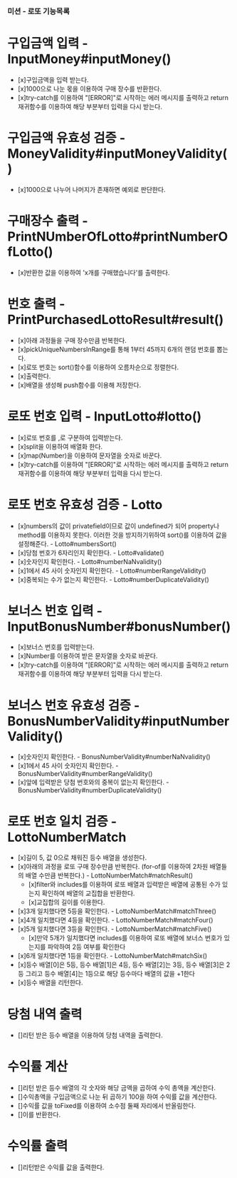 ### 미션 - 로또 기능목록

# 구입금액 입력 - InputMoney#inputMoney()
- [x]구입금액을 입력 받는다.
- [x]1000으로 나눈 몫을 이용하여 구매 장수를 반환한다.
- [x]try-catch를 이용하여 "[ERROR]"로 시작하는 에러 메시지를 출력하고 return 재귀함수를 이용하여 해당 부분부터 입력을 다시 받는다.

# 구입금액 유효성 검증 - MoneyValidity#inputMoneyValidity()
- [x]1000으로 나누어 나머지가 존재하면 예외로 판단한다.

# 구매장수 출력 - PrintNUmberOfLotto#printNumberOfLotto()
- [x]반환한 값을 이용하여 'x개를 구매했습니다'를 출력한다. 

# 번호 출력 - PrintPurchasedLottoResult#result()
- [x]아래 과정들을 구매 장수만큼 반복한다.
- [x]pickUniqueNumbersInRange를 통해 1부터 45까지 6개의 랜덤 번호를 뽑는다.
- [x]로또 번호는 sort()함수를 이용하여 오름차순으로 정렬한다.
- [x]출력한다.
- [x]배열을 생성해 push함수를 이용해 저장한다.

# 로또 번호 입력 - InputLotto#lotto()
- [x]로또 번호를 ,로 구분하여 입력받는다.
- [x]split을 이용하여 배열화 한다.
- [x]map(Number)을 이용하여 문자열을 숫자로 바꾼다.
- [x]try-catch를 이용하여 "[ERROR]"로 시작하는 에러 메시지를 출력하고 return 재귀함수를 이용하여 해당 부분부터 입력을 다시 받는다.

# 로또 번호 유효성 검증 - Lotto
- [x]numbers의 값이 privatefield이므로 값이 undefined가 되어 property나 method를 이용하지 못한다. 이러한 것을 방지하기위하여 sort()를 이용하여 값을 설정해준다. - Lotto#numbersSort()
- [x]당첨 번호가 6자리인지 확인한다. - Lotto#validate()
- [x]숫자인지 확인한다. - Lotto#numberNaNvalidity()
- [x]1에서 45 사이 숫자인지 확인한다. - Lotto#numberRangeValidity()
- [x]중복되는 수가 없는지 확인한다. - Lotto#numberDuplicateValidity()

# 보너스 번호 입력 - InputBonusNumber#bonusNumber()
- [x]보너스 번호를 입력받는다.
- [x]Number를 이용하여 받은 문자열을 숫자로 바꾼다.
- [x]try-catch를 이용하여 "[ERROR]"로 시작하는 에러 메시지를 출력하고 return 재귀함수를 이용하여 해당 부분부터 입력을 다시 받는다.

# 보너스 번호 유효성 검증 - BonusNumberValidity#inputNumberValidity()
- [x]숫자인지 확인한다. - BonusNumberValidity#numberNaNvalidity()
- [x]1에서 45 사이 숫자인지 확인한다. - BonusNumberValidity#numberRangeValidity()
- [x]앞에 입력받은 당첨 번호와의 중복이 없는지 확인한다. - BonusNumberValidity#numberDuplicateValidity()

# 로또 번호 일치 검증 - LottoNumberMatch
- [x]길이 5, 값 0으로 채워진 등수 배열을 생성한다.
- [x]아래의 과정을 로또 구매 장수만큼 반복한다. (for-of를 이용하여 2차원 배열들의 배열 수만큼 반복한다.) - LottoNumberMatch#matchResult()
    - [x]filter와 includes를 이용하여 로또 배열과 입력받은 배열에 공통된 수가 있는지 확인하여 배열의 교집합을 반환한다.
    - [x]교집합의 길이를 이용한다.
- [x]3개 일치했다면 5등을 확인한다. - LottoNumberMatch#matchThree()
- [x]4개 일치했다면 4등을 확인한다. - LottoNumberMatch#matchFour()
- [x]5개 일치했다면 3등을 확인한다. - LottoNumberMatch#matchFive()
    - [x]만약 5개가 일치했다면 includes를 이용하여 로또 배열에 보너스 번호가 있는지를 파악하여 2등 여부를 확인한다
- [x]6개 일치했다면 1등을 확인한다. - LottoNumberMatch#matchSix()
- [x]등수 배열[0]은 5등, 등수 배열[1]은 4등, 등수 배열[2]는 3등, 등수 배열[3]은 2등 그리고 등수 배열[4]는 1등으로 해당 등수마다 배열의 값을 +1한다
- [x]등수 배열을 리턴한다.

# 당첨 내역 출력
- []리턴 받은 등수 배열을 이용하여 당첨 내역을 출력한다.

# 수익률 계산
- []리턴 받은 등수 배열의 각 숫자와 해당 금액을 곱하여 수익 총액을 계산한다.
- []수익총액을 구입금액으로 나눈 뒤 곱하기 100을 하여 수익률 값을 계산한다.
- []수익률 값을 toFixed를 이용하여 소수점 둘째 자리에서 반올림한다.
- []이를 반환한다.

# 수익률 출력
- []리턴받은 수익률 값을 출력한다.


